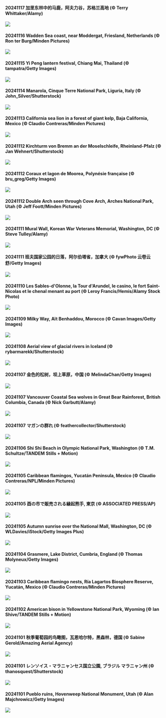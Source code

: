 #### 20241117 加里东林中的马鹿，阿夫力谷，苏格兰高地 (© Terry Whittaker/Alamy)

![](20241117_RedStag_1920x1080.jpg)

#### 20241116 Wadden Sea coast, near Moddergat, Friesland, Netherlands (© Ron ter Burg/Minden Pictures)

![](20241116_FrieslandNetherlands_1920x1080.jpg)

#### 20241115 Yi Peng lantern festival, Chiang Mai, Thailand (© tampatra/Getty Images)

![](20241115_YiPengLanterns_1920x1080.jpg)

#### 20241114 Manarola, Cinque Terre National Park, Liguria, Italy (© John_Silver/Shutterstock)

![](20241114_ManarolaItaly_1920x1080.jpg)

#### 20241113 California sea lion in a forest of giant kelp, Baja California, Mexico (© Claudio Contreras/Minden Pictures)

![](20241113_KelpForest_1920x1080.jpg)

#### 20241112 Kirchturm von Bremm an der Moselschleife, Rheinland-Pfalz (© Jan Wehnert/Shutterstock)

![](20241112_MoselleValleyChurchTowerFall_1920x1080.jpg)

#### 20241112 Coraux et lagon de Moorea, Polynésie française (© bru_greg/Getty Images)

![](20241112_Moorea_1920x1080.jpg)

#### 20241112 Double Arch seen through Cove Arch, Arches National Park, Utah (© Jeff Foott/Minden Pictures)

![](20241112_CoveArch_1920x1080.jpg)

#### 20241111 Mural Wall, Korean War Veterans Memorial, Washington, DC (© Steve Tulley/Alamy)

![](20241111_VeteranReflections_1920x1080.jpg)

#### 20241111 班夫国家公园的日落，阿尔伯塔省，加拿大 (© fywPhoto 云卷云舒/Getty Images)

![](20241111_Banff_1920x1080.jpg)

#### 20241110 Les Sables-d'Olonne, la Tour d'Arundel, le casino, le fort Saint-Nicolas et le chenal menant au port (© Leroy Francis/Hemis/Alamy Stock Photo)

![](20241110_VendeeGlobe_1920x1080.jpg)

#### 20241109 Milky Way, Aït Benhaddou, Morocco (© Cavan Images/Getty Images)

![](20241109_MoroccoMilkyWay_1920x1080.jpg)

#### 20241108 Aerial view of glacial rivers in Iceland (© rybarmarekk/Shutterstock)

![](20241108_GlacialRivers_1920x1080.jpg)

#### 20241107 金色的松树，坝上草原，中国 (© MelindaChan/Getty Images)

![](20241107_LiDong_1920x1080.jpg)

#### 20241107 Vancouver Coastal Sea wolves in Great Bear Rainforest, British Columbia, Canada (© Nick Garbutt/Alamy)

![](20241107_CanadaWolves_1920x1080.jpg)

#### 20241107 マガンの群れ (© feathercollector/Shutterstock)

![](20241107_AnserAlbifrons_1920x1080.jpg)

#### 20241106 Shi Shi Beach in Olympic National Park, Washington (© T.M. Schultze/TANDEM Stills + Motion)

![](20241106_ShiShiBeach_1920x1080.jpg)

#### 20241105 Caribbean flamingos, Yucatán Peninsula, Mexico (© Claudio Contreras/NPL/Minden Pictures)

![](20241105_YucatanFlamingos_1920x1080.jpg)

#### 20241105 酉の市で販売される縁起熊手, 東京 (© ASSOCIATED PRESS/AP)

![](20241105_Torinoichi_1920x1080.jpg)

#### 20241105 Autumn sunrise over the National Mall, Washington, DC (© WLDavies/iStock/Getty Images Plus)

![](20241105_DCSunrise_1920x1080.jpg)

#### 20241104 Grasmere, Lake District, Cumbria, England (© Thomas Molyneux/Getty Images)

![](20241104_CumbriaAutumn_1920x1080.jpg)

#### 20241103 Caribbean flamingo nests, Ría Lagartos Biosphere Reserve, Yucatán, Mexico (© Claudio Contreras/Minden Pictures)

![](20241103_YucatanBiosphere_1920x1080.jpg)

#### 20241102 American bison in Yellowstone National Park, Wyoming (© Ian Shive/TANDEM Stills + Motion)

![](20241102_BisonYellowstone_1920x1080.jpg)

#### 20241101 秋季葡萄园的鸟瞰图，瓦恩哈尔特，黑森林，德国 (© Sabine Gerold/Amazing Aerial Agency)

![](20241101_VineyardsBlackForestFall_1920x1080.jpg)

#### 20241101 レンソイス・マラニャンセス国立公園, ブラジル マラニャン州 (© thanosquest/Shutterstock)

![](20241101_LencoisMaranhao_1920x1080.jpg)

#### 20241101 Pueblo ruins, Hovenweep National Monument, Utah (© Alan Majchrowicz/Getty Images)

![](20241101_HovenweepRuins_1920x1080.jpg)


